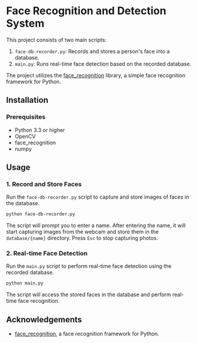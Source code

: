 # Face Recognition and Detection System

This project consists of two main scripts:

1. `face-db-recorder.py`: Records and stores a person's face into a database.
2. `main.py`: Runs real-time face detection based on the recorded database.

The project utilizes the [face_recognition](https://github.com/ageitgey/face_recognition/tree/master) library, a simple face recognition framework for Python. 

## Installation

### Prerequisites

- Python 3.3 or higher
- OpenCV
- face_recognition
- numpy

## Usage

### 1. Record and Store Faces

Run the `face-db-recorder.py` script to capture and store images of faces in the database.

```bash
python face-db-recorder.py
```

The script will prompt you to enter a name. After entering the name, it will start capturing images from the webcam and store them in the `database/{name}` directory. Press `Esc` to stop capturing photos.

### 2. Real-time Face Detection

Run the `main.py` script to perform real-time face detection using the recorded database.

```bash
python main.py
```

The script will access the stored faces in the database and perform real-time face recognition.

## Acknowledgements

- [face_recognition](https://github.com/ageitgey/face_recognition/tree/master), a face recognition framework for Python. 